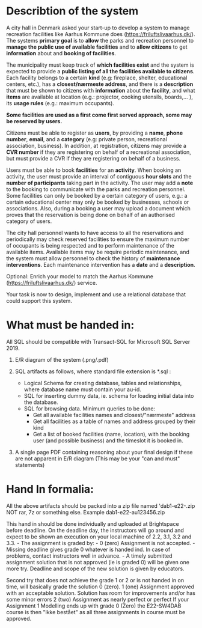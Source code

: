 # Describtion of the system
A city hall in Denmark asked your start-up to develop a system to manage recreation facilities like Aarhus Kommune does (https://friluftslivaarhus.dk/). 
The systems **primary goal** is to **allow** the parks and recreation personnel to **manage the public use of available facilities** and to **allow citizens** to get **information** about and **booking of facilities**.

The municipality must keep track of **which facilities exist** and the system is expected to provide a **public listing of all the facilities available to citizens**. 
Each facility belongs to a certain **kind** (e.g: fireplace, shelter, educational centers, etc.), has a **closest/nærmeste address**, and there is a **description** that must be shown to citizens with **information** about the **facility**, and what **items** are available at location (e.g.: projector, cooking utensils, boards,... ), its **usage rules** (e.g.: maximum occupants). 

**Some facilities are used as a first come first served approach, some may be reserved by users.**

Citizens must be able to register as **users**, by providing a **name**, **phone number**, **email**, and a **category** (e.g: private person, recreational association, business). 
In addition, at registration, citizens may provide a **CVR number** if they are registering on behalf of a recreational association, but must provide a CVR if they are registering on behalf of a business.

Users must be able to book **facilities** for an **activity**. 
When booking an activity, the user must provide an interval of contiguous **hour slots** and the **number of participants** taking part in the activity. 
The user may add a **note** to the booking to communicate with the parks and recreation personnel. 
Some facilities can only be booked by a certain category of users, e.g.: a certain educational center may only be booked by businesses, schools or associations. 
Also, during a booking a user may upload a document which proves that the reservation is being done on behalf of an authorised category of users.

The city hall personnel wants to have access to all the reservations and periodically may check reserved facilities to ensure the maximum number of occupants is being respected and to perform maintenance of the available items. 
Available items may be require periodic maintenance, and the system must allow personnel to check the history of **maintenance interventions**. Each maintenance intervention has a **date** and a **description**.

Optional: Enrich your model to match the Aarhus Kommune (https://friluftslivaarhus.dk/) service.

Your task is now to design, implement and use a relational database that could support this system.

# What must be handed in:
All SQL should be compatible with Transact-SQL for Microsoft SQL Server 2019.

1. E/R diagram of the system (.png/.pdf)

2. SQL artifacts as follows, where standard file extension is *.sql :
   - Logical Schema for creating database, tables and relationships, where database name must contain your au-id.     
   - SQL for inserting dummy data, ie. schema for loading initial data into the database.
   - SQL for browsing data. Minimum queries to be done:
     - Get all available facilities names and closest/"nærmeste" address
     - Get all facilities as a table of names and address grouped by their kind
     - Get a list of booked facilities (name, location), with the booking user (and possible business) and the timeslot it is booked in.

3. A single page PDF containing reasoning about your final design if these are not apparent in E/R diagram (This may be your "can and must" statements)

# Hand In formalia:
All the above artifacts should be packed into a zip file named 'dab1-e22-<au-id>.zip NOT rar, 7z or something else. Example dab1-e22-au123456.zip

This hand in should be done individually and uploaded at Brightspace before deadline.
On the deadline day, the instructors will go around and expect to be shown an execution on your local machine of 2.2, 3.1, 3.2 and 3.3.
    - The assignment is graded by:
        - 0 (zero) Assignment is not accepted.
        - Missing deadline gives grade 0 whatever is handed ind. In case of problems, contact instructors well in advance.
        - A timely submitted assignment solution that is not approved (ie is graded 0)  will be given one more try. Deadline and scope of the new solution is given by educators.

Second try that does not achieve the grade 1 or 2 or is not handed in on time, will basically grade the solution 0 (zero).
    1 (one) Assignment approved with an acceptable solution. Solution has room for improvements and/or has some minor errors
    2 (two) Assignment as nearly perfect or perfect
    If your  Assignment 1 Modelling ends up with grade 0 (Zero) the E22-SW4DAB course is then "Ikke bestået" as all three assignments in course must be approved. 